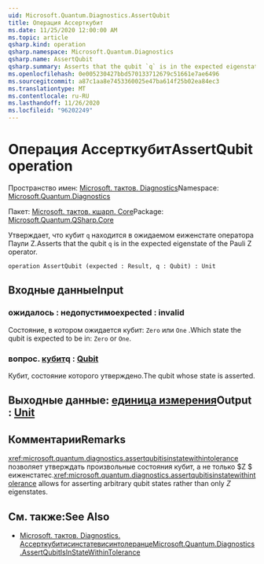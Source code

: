 ```yaml
---
uid: Microsoft.Quantum.Diagnostics.AssertQubit
title: Операция Ассерткубит
ms.date: 11/25/2020 12:00:00 AM
ms.topic: article
qsharp.kind: operation
qsharp.namespace: Microsoft.Quantum.Diagnostics
qsharp.name: AssertQubit
qsharp.summary: Asserts that the qubit `q` is in the expected eigenstate of the Pauli Z operator.
ms.openlocfilehash: 0e005230427bbd570133712679c51661e7ae6496
ms.sourcegitcommit: a87c1aa8e7453360025e47ba614f25b02ea84ec3
ms.translationtype: MT
ms.contentlocale: ru-RU
ms.lasthandoff: 11/26/2020
ms.locfileid: "96202249"
---
```

# <a name="assertqubit-operation"></a><span data-ttu-id="3d79f-102">Операция Ассерткубит</span><span class="sxs-lookup"><span data-stu-id="3d79f-102">AssertQubit operation</span></span>

<span data-ttu-id="3d79f-103">Пространство имен: [Microsoft. тактов. Diagnostics](xref:Microsoft.Quantum.Diagnostics)</span><span class="sxs-lookup"><span data-stu-id="3d79f-103">Namespace: [Microsoft.Quantum.Diagnostics](xref:Microsoft.Quantum.Diagnostics)</span></span>

<span data-ttu-id="3d79f-104">Пакет: [Microsoft. тактов. кшарп. Core](https://nuget.org/packages/Microsoft.Quantum.QSharp.Core)</span><span class="sxs-lookup"><span data-stu-id="3d79f-104">Package: [Microsoft.Quantum.QSharp.Core](https://nuget.org/packages/Microsoft.Quantum.QSharp.Core)</span></span>


<span data-ttu-id="3d79f-105">Утверждает, что кубит `q` находится в ожидаемом еиженстате оператора Паули Z.</span><span class="sxs-lookup"><span data-stu-id="3d79f-105">Asserts that the qubit `q` is in the expected eigenstate of the Pauli Z operator.</span></span>

```qsharp
operation AssertQubit (expected : Result, q : Qubit) : Unit
```


## <a name="input"></a><span data-ttu-id="3d79f-106">Входные данные</span><span class="sxs-lookup"><span data-stu-id="3d79f-106">Input</span></span>

### <a name="expected--__invalidresult__"></a><span data-ttu-id="3d79f-107">ожидалось __: <Result> недопустимо__</span><span class="sxs-lookup"><span data-stu-id="3d79f-107">expected : __invalid<Result>__</span></span>

<span data-ttu-id="3d79f-108">Состояние, в котором ожидается кубит: `Zero` или `One` .</span><span class="sxs-lookup"><span data-stu-id="3d79f-108">Which state the qubit is expected to be in: `Zero` or `One`.</span></span>


### <a name="q--qubit"></a><span data-ttu-id="3d79f-109">вопрос. [кубит](xref:microsoft.quantum.lang-ref.qubit)</span><span class="sxs-lookup"><span data-stu-id="3d79f-109">q : [Qubit](xref:microsoft.quantum.lang-ref.qubit)</span></span>

<span data-ttu-id="3d79f-110">Кубит, состояние которого утверждено.</span><span class="sxs-lookup"><span data-stu-id="3d79f-110">The qubit whose state is asserted.</span></span>



## <a name="output--unit"></a><span data-ttu-id="3d79f-111">Выходные данные: [единица измерения](xref:microsoft.quantum.lang-ref.unit)</span><span class="sxs-lookup"><span data-stu-id="3d79f-111">Output : [Unit](xref:microsoft.quantum.lang-ref.unit)</span></span>



## <a name="remarks"></a><span data-ttu-id="3d79f-112">Комментарии</span><span class="sxs-lookup"><span data-stu-id="3d79f-112">Remarks</span></span>

<span data-ttu-id="3d79f-113"><xref:microsoft.quantum.diagnostics.assertqubitisinstatewithintolerance> позволяет утверждать произвольные состояния кубит, а не только $Z $ еиженстатес.</span><span class="sxs-lookup"><span data-stu-id="3d79f-113"><xref:microsoft.quantum.diagnostics.assertqubitisinstatewithintolerance> allows for asserting arbitrary qubit states rather than only $Z$ eigenstates.</span></span>

## <a name="see-also"></a><span data-ttu-id="3d79f-114">См. также:</span><span class="sxs-lookup"><span data-stu-id="3d79f-114">See Also</span></span>

- [<span data-ttu-id="3d79f-115">Microsoft. тактов. Diagnostics. Ассерткубитисинстатевисинтолеранце</span><span class="sxs-lookup"><span data-stu-id="3d79f-115">Microsoft.Quantum.Diagnostics.AssertQubitIsInStateWithinTolerance</span></span>](xref:Microsoft.Quantum.Diagnostics.AssertQubitIsInStateWithinTolerance)